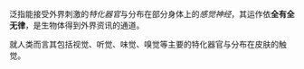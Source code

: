泛指能接受外界刺激的*特化器官*与分布在部分身体上的*感觉神经*，其运作依**全有全无律**，是生物体得到外界资讯的通道。

就人类而言其包括视觉、听觉、味觉、嗅觉等主要的特化器官与分布在皮肤的触觉。